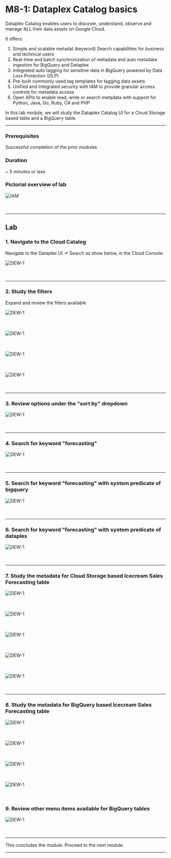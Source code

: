 
# M8-1: Dataplex Catalog basics

Dataplex Catalog enables users to discover, understand, observe and  manage ALL their data assets on Google Cloud.

It offers:
1. Simple and scalable metadat (keyword) Search capabilities for business and technical users
2. Real-time and batch synchronization of metadata and auto metadata ingestion for BigQuery  and Dataplex
3. Integrated auto tagging for sensitive data in BigQuery powered by Data Loss Protection (DLP)
4. Pre-built commonly used tag templates for tagging data assets
5. Unified and Integrated security with IAM to provide granular access controls for metadata access
6. Open APIs to enable read, write or search metadata with support for Python, Java, Go, Ruby, C# and PHP
  
In this lab module, we will study the Dataplex Catalog UI for a Cloud Storage based table and a BigQuery table.

<hr>

### Prerequisites

Successful completion of the prior modules


### Duration

~ 5 minutes or less


### Pictorial overview of lab

![IAM](../01-images/m081-00.png)   
<br><br>

<hr>

## Lab

### 1. Navigate to the Cloud Catalog
Navigate to the Dataplex UI -> Search as show below, in the Cloud Console. 

![DEW-1](../01-images/m081-01.png)   
<br><br>
<hr>

### 2. Study the filters
Expand and review the filters available

![DEW-1](../01-images/m081-02.png)   
<br><br>

![DEW-1](../01-images/m081-03.png)   
<br><br>

![DEW-1](../01-images/m081-04.png)   
<br><br>

![DEW-1](../01-images/m081-05.png)   
<br><br>

<hr>

### 3. Review options under the "sort by" dropdown

![DEW-1](../01-images/m081-06.png)   
<br><br>

<hr>

### 4. Search for keyword "forecasting"

![DEW-1](../01-images/m081-07.png)   
<br><br>

<hr>

### 5. Search for keyword "forecasting" with system predicate of bigquery

![DEW-1](../01-images/m081-08.png)   
<br><br>

<hr>

### 6. Search for keyword "forecasting" with system predicate of dataplex

![DEW-1](../01-images/m081-09.png)   
<br><br>

<hr>

### 7. Study the metadata for Cloud Storage based Icecream Sales Forecasting table

![DEW-1](../01-images/m081-10.png)   
<br><br>

![DEW-1](../01-images/m081-11.png)   
<br><br>

![DEW-1](../01-images/m081-12.png)   
<br><br>

![DEW-1](../01-images/m081-13.png)   
<br><br>

![DEW-1](../01-images/m081-14.png)   
<br><br>

<hr>

### 8. Study the metadata for BigQuery based Icecream Sales Forecasting table

![DEW-1](../01-images/m081-15.png)   
<br><br>

![DEW-1](../01-images/m081-16.png)   
<br><br>


![DEW-1](../01-images/m081-17.png)   
<br><br>


![DEW-1](../01-images/m081-18.png)   
<br><br>

### 9. Review other menu items available for BigQuery tables

![DEW-1](../01-images/m081-19.png)   
<br><br>

<hr>

This concludes the module. Proceed to the next module.

<hr>


